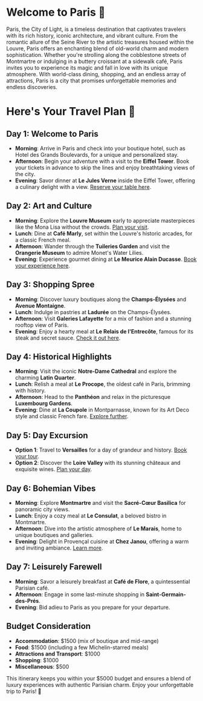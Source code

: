 # Welcome to Paris 🌆
Paris, the City of Light, is a timeless destination that captivates travelers with its rich history, iconic architecture, and vibrant culture. From the romantic allure of the Seine River to the artistic treasures housed within the Louvre, Paris offers an enchanting blend of old-world charm and modern sophistication. Whether you're strolling along the cobblestone streets of Montmartre or indulging in a buttery croissant at a sidewalk café, Paris invites you to experience its magic and fall in love with its unique atmosphere. With world-class dining, shopping, and an endless array of attractions, Paris is a city that promises unforgettable memories and endless discoveries.

# Here's Your Travel Plan 📅

## Day 1: Welcome to Paris
- **Morning**: Arrive in Paris and check into your boutique hotel, such as Hotel des Grands Boulevards, for a unique and personalized stay.
- **Afternoon**: Begin your adventure with a visit to the **Eiffel Tower**. Book your tickets in advance to skip the lines and enjoy breathtaking views of the city.
- **Evening**: Savor dinner at **Le Jules Verne** inside the Eiffel Tower, offering a culinary delight with a view. [Reserve your table here](https://www.restaurants-toureiffel.com/en/jules-verne.html).

## Day 2: Art and Culture
- **Morning**: Explore the **Louvre Museum** early to appreciate masterpieces like the Mona Lisa without the crowds. [Plan your visit](https://www.louvre.fr/en/plan-your-visit).
- **Lunch**: Dine at **Café Marly**, set within the Louvre's historic arcades, for a classic French meal.
- **Afternoon**: Wander through the **Tuileries Garden** and visit the **Orangerie Museum** to admire Monet's Water Lilies.
- **Evening**: Experience gourmet dining at **Le Meurice Alain Ducasse**. [Book your experience here](https://www.ducasse-paris.com/en/restaurant/le-meurice-alain-ducasse).

## Day 3: Shopping Spree
- **Morning**: Discover luxury boutiques along the **Champs-Élysées** and **Avenue Montaigne**.
- **Lunch**: Indulge in pastries at **Ladurée** on the Champs-Élysées.
- **Afternoon**: Visit **Galeries Lafayette** for a mix of fashion and a stunning rooftop view of Paris.
- **Evening**: Enjoy a hearty meal at **Le Relais de l'Entrecôte**, famous for its steak and secret sauce. [Check it out here](https://www.relaisentrecote.fr/).

## Day 4: Historical Highlights
- **Morning**: Visit the iconic **Notre-Dame Cathedral** and explore the charming **Latin Quarter**.
- **Lunch**: Relish a meal at **Le Procope**, the oldest café in Paris, brimming with history.
- **Afternoon**: Head to the **Panthéon** and relax in the picturesque **Luxembourg Gardens**.
- **Evening**: Dine at **La Coupole** in Montparnasse, known for its Art Deco style and classic French fare. [Explore further](https://www.lacoupole-paris.com/en/).

## Day 5: Day Excursion
- **Option 1**: Travel to **Versailles** for a day of grandeur and history. [Book your tour](https://en.chateauversailles.fr/plan-your-visit).
- **Option 2**: Discover the **Loire Valley** with its stunning châteaux and exquisite wines. [Plan your day](https://www.loirevalley-france.co.uk/).

## Day 6: Bohemian Vibes
- **Morning**: Explore **Montmartre** and visit the **Sacré-Cœur Basilica** for panoramic city views.
- **Lunch**: Enjoy a cozy meal at **Le Consulat**, a beloved bistro in Montmartre.
- **Afternoon**: Dive into the artistic atmosphere of **Le Marais**, home to unique boutiques and galleries.
- **Evening**: Delight in Provençal cuisine at **Chez Janou**, offering a warm and inviting ambiance. [Learn more](https://www.chezjanou.com/).

## Day 7: Leisurely Farewell
- **Morning**: Savor a leisurely breakfast at **Café de Flore**, a quintessential Parisian café.
- **Afternoon**: Engage in some last-minute shopping in **Saint-Germain-des-Prés**.
- **Evening**: Bid adieu to Paris as you prepare for your departure.

## Budget Consideration
- **Accommodation**: $1500 (mix of boutique and mid-range)
- **Food**: $1500 (including a few Michelin-starred meals)
- **Attractions and Transport**: $1000
- **Shopping**: $1000
- **Miscellaneous**: $500

This itinerary keeps you within your $5000 budget and ensures a blend of luxury experiences with authentic Parisian charm. Enjoy your unforgettable trip to Paris! 🗼